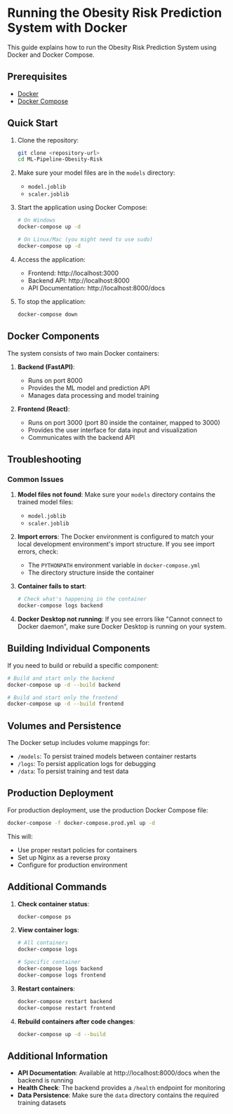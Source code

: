 # Running the Obesity Risk Prediction System with Docker

This guide explains how to run the Obesity Risk Prediction System using Docker and Docker Compose.

## Prerequisites

- [Docker](https://docs.docker.com/get-docker/)
- [Docker Compose](https://docs.docker.com/compose/install/)

## Quick Start

1. Clone the repository:
   ```bash
   git clone <repository-url>
   cd ML-Pipeline-Obesity-Risk
   ```

2. Make sure your model files are in the `models` directory:
   - `model.joblib`
   - `scaler.joblib`

3. Start the application using Docker Compose:
   ```bash
   # On Windows
   docker-compose up -d
   
   # On Linux/Mac (you might need to use sudo)
   docker-compose up -d
   ```

4. Access the application:
   - Frontend: http://localhost:3000
   - Backend API: http://localhost:8000
   - API Documentation: http://localhost:8000/docs

5. To stop the application:
   ```bash
   docker-compose down
   ```

## Docker Components

The system consists of two main Docker containers:

1. **Backend (FastAPI)**: 
   - Runs on port 8000
   - Provides the ML model and prediction API
   - Manages data processing and model training

2. **Frontend (React)**:
   - Runs on port 3000 (port 80 inside the container, mapped to 3000)
   - Provides the user interface for data input and visualization
   - Communicates with the backend API

## Troubleshooting

### Common Issues

1. **Model files not found**: 
   Make sure your `models` directory contains the trained model files:
   - `model.joblib`
   - `scaler.joblib`

2. **Import errors**:
   The Docker environment is configured to match your local development environment's import structure. If you see import errors, check:
   - The `PYTHONPATH` environment variable in `docker-compose.yml`
   - The directory structure inside the container

3. **Container fails to start**:
   ```bash
   # Check what's happening in the container
   docker-compose logs backend
   ```

4. **Docker Desktop not running**:
   If you see errors like "Cannot connect to Docker daemon", make sure Docker Desktop is running on your system.

## Building Individual Components

If you need to build or rebuild a specific component:

```bash
# Build and start only the backend
docker-compose up -d --build backend

# Build and start only the frontend
docker-compose up -d --build frontend
```

## Volumes and Persistence

The Docker setup includes volume mappings for:
- `/models`: To persist trained models between container restarts
- `/logs`: To persist application logs for debugging
- `/data`: To persist training and test data

## Production Deployment

For production deployment, use the production Docker Compose file:

```bash
docker-compose -f docker-compose.prod.yml up -d
```

This will:
- Use proper restart policies for containers
- Set up Nginx as a reverse proxy
- Configure for production environment

## Additional Commands

1. **Check container status**:
   ```bash
   docker-compose ps
   ```

2. **View container logs**:
   ```bash
   # All containers
   docker-compose logs

   # Specific container
   docker-compose logs backend
   docker-compose logs frontend
   ```

3. **Restart containers**:
   ```bash
   docker-compose restart backend
   docker-compose restart frontend
   ```

4. **Rebuild containers after code changes**:
   ```bash
   docker-compose up -d --build
   ```

## Additional Information

- **API Documentation**: Available at http://localhost:8000/docs when the backend is running
- **Health Check**: The backend provides a `/health` endpoint for monitoring
- **Data Persistence**: Make sure the `data` directory contains the required training datasets 